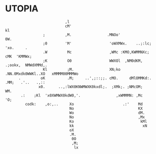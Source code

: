# UTOPIA


                               ,l
                               cM'                                          kl
                     ;         ,M.                .MNOo'                    0W.
                     ;0        'M'                 'oWXMWx.    ..;:lc;    'xo.     .
                     .W         Mc                 ,WMc :KMO,KWMMNXc;      cMK  'KMMWx;
                     ;K         O0                 WWXOl  ,NM0dKM,     .;ookx,  NMWdXMMd,.
                     Kl         ;M.                XN;ko   .NN.0Mxdk0WWKl..XO   xMMMM00MMMWo
          .         oK          .M;     ..',;::;;. cMO.     dMlOMMKd:.    .MM;   .'..   .,::
                   x0.      ..,:lWX0KNWMWXK0kxdl;.  ;XMk;. ;NMcOM;         WM.
           .:    ;Kl  'x0XWMWX0kdW0,'.                ,xWMMMN: ,Mc         'O;
             codk:    ,o:,..     Xo                      .:'    Md
                                 No                             KX
                                 Wo                             dM.
                                 No                             ,Mx
                                 Ko                              kMl
                                 kk                               xN
                                 oX
                                 .M.
                                  0O
                                  ,M;
                                   lx
